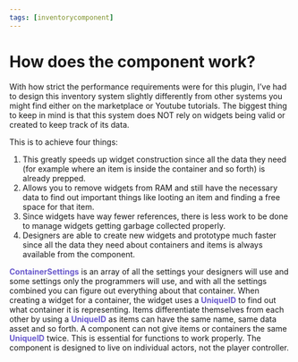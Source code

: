 ```yaml
---
tags: [inventorycomponent]
---
```


# How does the component work?

With how strict the performance requirements were for this plugin, I’ve had to design this inventory system slightly differently from other systems you might find either on the marketplace or Youtube tutorials.
The biggest thing to keep in mind is that this system does NOT rely on widgets being valid or created to keep track of its data.

This is to achieve four things:
1. This greatly speeds up widget construction since all the data they need (for example where an item is inside the container and so forth) is already prepped.
2. Allows you to remove widgets from RAM and still have the necessary data to find out important things like looting an item and finding a free space for that item.
3. Since widgets have way fewer references, there is less work to be done to manage widgets getting garbage collected properly.
4. Designers are able to create new widgets and prototype much faster since all the data they need about containers and items is always available from the component.

<span style="color:slateblue">**ContainerSettings**</span> is an array of all the settings your designers will use and some settings only the programmers will use, and with all the settings combined you can figure out everything about that container.
When creating a widget for a container, the widget uses a <span style="color:slateblue">**UniqueID**</span> to find out what container it is representing.
Items differentiate themselves from each other by using a <span style="color:slateblue">**UniqueID**</span> as items can have the same name, same data asset and so forth. A component can not give items or containers the same <span style="color:slateblue">**UniqueID**</span> twice. This is essential for functions to work properly.
The component is designed to live on individual actors, not the player controller.
